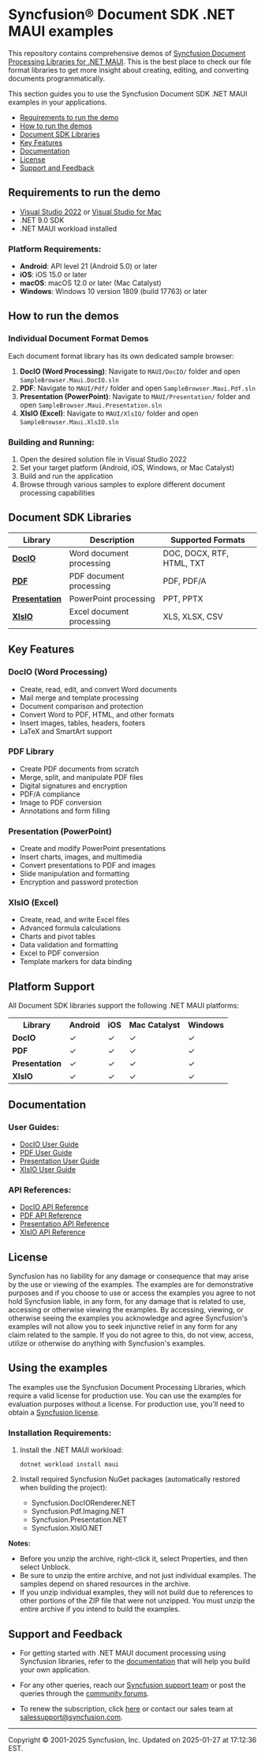 # Syncfusion® Document SDK .NET MAUI examples 
 
This repository contains comprehensive demos of [Syncfusion Document Processing Libraries for .NET MAUI](https://www.syncfusion.com/document-processing/maui?utm_source=github&utm_medium=listing). This is the best place to check our file format libraries to get more insight about creating, editing, and converting documents programmatically. 

This section guides you to use the Syncfusion Document SDK .NET MAUI examples in your applications.

* [Requirements to run the demo](#requirements-to-run-the-demo)
* [How to run the demos](#how-to-run-the-demos)
* [Document SDK Libraries](#document-sdk-libraries)
* [Key Features](#key-features)
* [Documentation](#documentation)
* [License](#license)
* [Support and Feedback](#support-and-feedback)

## <a name="requirements-to-run-the-demo"></a>Requirements to run the demo ##

* [Visual Studio 2022](https://visualstudio.microsoft.com/downloads/) or [Visual Studio for Mac](https://visualstudio.microsoft.com/vs/mac/)
* .NET 9.0 SDK
* .NET MAUI workload installed

### Platform Requirements:
* **Android**: API level 21 (Android 5.0) or later
* **iOS**: iOS 15.0 or later
* **macOS**: macOS 12.0 or later (Mac Catalyst)
* **Windows**: Windows 10 version 1809 (build 17763) or later

## <a name="how-to-run-the-demos"></a>How to run the demos ##

### Individual Document Format Demos

Each document format library has its own dedicated sample browser:

1. **DocIO (Word Processing)**: Navigate to `MAUI/DocIO/` folder and open `SampleBrowser.Maui.DocIO.sln`
2. **PDF**: Navigate to `MAUI/Pdf/` folder and open `SampleBrowser.Maui.Pdf.sln`
3. **Presentation (PowerPoint)**: Navigate to `MAUI/Presentation/` folder and open `SampleBrowser.Maui.Presentation.sln`
4. **XlsIO (Excel)**: Navigate to `MAUI/XlsIO/` folder and open `SampleBrowser.Maui.XlsIO.sln`

### Building and Running:

1. Open the desired solution file in Visual Studio 2022
2. Set your target platform (Android, iOS, Windows, or Mac Catalyst)
3. Build and run the application
4. Browse through various samples to explore different document processing capabilities

## <a name="document-sdk-libraries"></a>Document SDK Libraries ##

| Library | Description | Supported Formats |
|---------|-------------|-------------------|
| **[DocIO](https://help.syncfusion.com/maui/docio/overview)** | Word document processing | DOC, DOCX, RTF, HTML, TXT |
| **[PDF](https://help.syncfusion.com/maui/pdf/overview)** | PDF document processing | PDF, PDF/A |
| **[Presentation](https://help.syncfusion.com/maui/presentation/overview)** | PowerPoint processing | PPT, PPTX |
| **[XlsIO](https://help.syncfusion.com/maui/xlsio/overview)** | Excel document processing | XLS, XLSX, CSV |

## <a name="key-features"></a>Key Features ##

### DocIO (Word Processing)
* Create, read, edit, and convert Word documents
* Mail merge and template processing
* Document comparison and protection
* Convert Word to PDF, HTML, and other formats
* Insert images, tables, headers, footers
* LaTeX and SmartArt support

### PDF Library
* Create PDF documents from scratch
* Merge, split, and manipulate PDF files
* Digital signatures and encryption
* PDF/A compliance
* Image to PDF conversion
* Annotations and form filling

### Presentation (PowerPoint)
* Create and modify PowerPoint presentations
* Insert charts, images, and multimedia
* Convert presentations to PDF and images
* Slide manipulation and formatting
* Encryption and password protection

### XlsIO (Excel)
* Create, read, and write Excel files
* Advanced formula calculations
* Charts and pivot tables
* Data validation and formatting
* Excel to PDF conversion
* Template markers for data binding

## Platform Support ##

All Document SDK libraries support the following .NET MAUI platforms:

<table>
	<tr>
		<th align="center">Library</th>
		<th align="center">Android</th>
		<th align="center">iOS</th>
		<th align="center">Mac Catalyst</th>
		<th align="center">Windows</th>
	</tr>
	<tr>
		<td><strong>DocIO</strong></td>
		<td>✓</td>
		<td>✓</td>
		<td>✓</td>
		<td>✓</td>
	</tr>
	<tr>
		<td><strong>PDF</strong></td>
		<td>✓</td>
		<td>✓</td>
		<td>✓</td>
		<td>✓</td>
	</tr>
	<tr>
		<td><strong>Presentation</strong></td>
		<td>✓</td>
		<td>✓</td>
		<td>✓</td>
		<td>✓</td>
	</tr>
	<tr>
		<td><strong>XlsIO</strong></td>
		<td>✓</td>
		<td>✓</td>
		<td>✓</td>
		<td>✓</td>
	</tr>
</table>

## <a name="documentation"></a>Documentation ##

### User Guides:
* [DocIO User Guide](https://help.syncfusion.com/maui/docio/overview)
* [PDF User Guide](https://help.syncfusion.com/maui/pdf/overview)
* [Presentation User Guide](https://help.syncfusion.com/maui/presentation/overview)
* [XlsIO User Guide](https://help.syncfusion.com/maui/xlsio/overview)

### API References:
* [DocIO API Reference](https://help.syncfusion.com/cr/maui/Syncfusion.DocIO.html)
* [PDF API Reference](https://help.syncfusion.com/cr/maui/Syncfusion.Pdf.html)
* [Presentation API Reference](https://help.syncfusion.com/cr/maui/Syncfusion.Presentation.html)
* [XlsIO API Reference](https://help.syncfusion.com/cr/maui/Syncfusion.XlsIO.html)

## <a name="license"></a>License ##

Syncfusion has no liability for any damage or consequence that may arise by the use or viewing of the examples. The examples are for demonstrative purposes and if you choose to use or access the examples you agree to not hold Syncfusion liable, in any form, for any damage that is related to use, accessing or otherwise viewing the examples. By accessing, viewing, or otherwise seeing the examples you acknowledge and agree Syncfusion's examples will not allow you to seek injunctive relief in any form for any claim related to the sample. If you do not agree to this, do not view, access, utilize or otherwise do anything with Syncfusion's examples.

## Using the examples ##

The examples use the Syncfusion Document Processing Libraries, which require a valid license for production use. You can use the examples for evaluation purposes without a license. For production use, you'll need to obtain a [Syncfusion license](https://www.syncfusion.com/sales/products?utm_source=github&utm_medium=listing).

### Installation Requirements:

1. Install the .NET MAUI workload:
   ```
   dotnet workload install maui
   ```

2. Install required Syncfusion NuGet packages (automatically restored when building the project):
   - Syncfusion.DocIORenderer.NET
   - Syncfusion.Pdf.Imaging.NET
   - Syncfusion.Presentation.NET
   - Syncfusion.XlsIO.NET

**Notes:**
* Before you unzip the archive, right-click it, select Properties, and then select Unblock.
* Be sure to unzip the entire archive, and not just individual examples. The samples depend on shared resources in the archive.
* If you unzip individual examples, they will not build due to references to other portions of the ZIP file that were not unzipped. You must unzip the entire archive if you intend to build the examples.

## <a name="support-and-feedback"></a>Support and Feedback ##

* For getting started with .NET MAUI document processing using Syncfusion libraries, refer to the [documentation](https://help.syncfusion.com/maui/docio/overview) that will help you build your own application.

* For any other queries, reach our [Syncfusion support team](https://www.syncfusion.com/support/directtrac/incidents/newincident?utm_source=github&utm_medium=listing) or post the queries through the [community forums](https://www.syncfusion.com/forums?utm_source=github&utm_medium=listing).

* To renew the subscription, click [here](https://www.syncfusion.com/sales/products?utm_source=github&utm_medium=listing) or contact our sales team at <salessupport@syncfusion.com>.

---
  
<p>Copyright © 2001-2025 Syncfusion, Inc. Updated on 2025-01-27 at 17:12:36 EST.</p> 
